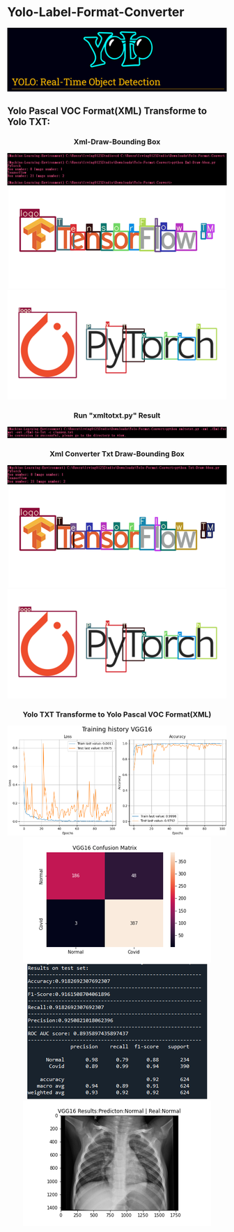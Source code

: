 # Yolo-Label-Format-Converter
 
<div align="center">
<img src="https://github.com/Wade0125Studio/Yolo-Label-Format-Converter/blob/main/imgs/yolo-logo.png">
</div>



<h2>Yolo Pascal VOC Format(XML) Transforme to Yolo TXT:</h2>
<h3 align="center">Xml-Draw-Bounding Box</h3>
<div align="center">
<img src="https://github.com/Wade0125Studio/Yolo-Label-Format-Converter/blob/main/imgs/xmldraw.png">
</div>
<div align="center">
<img src="https://github.com/Wade0125Studio/Yolo-Label-Format-Converter/blob/main/Xml-plot-bbox/Tensorflow.png">
</div>
<div align="center">
<img src="https://github.com/Wade0125Studio/Yolo-Label-Format-Converter/blob/main/Xml-plot-bbox/PyTorch.png">
</div>
<h3 align="center">Run "xmltotxt.py" Result</h3>
<div align="center">
<img src="https://github.com/Wade0125Studio/Yolo-Label-Format-Converter/blob/main/imgs/xmltotxt.png">
</div>
<h3 align="center">Xml Converter Txt Draw-Bounding Box</h3>
<div align="center">
<img src="https://github.com/Wade0125Studio/Yolo-Label-Format-Converter/blob/main/imgs/txtdraw.png">
</div>
<div align="center">
<img src="https://github.com/Wade0125Studio/Yolo-Label-Format-Converter/blob/main/Txt-plot-bbox/Tensorflow.png">
</div>
<div align="center">
<img src="https://github.com/Wade0125Studio/Yolo-Label-Format-Converter/blob/main/Txt-plot-bbox/PyTorch.png">
</div>

<h3 align="center">Yolo TXT Transforme to Yolo Pascal VOC Format(XML)</h3>
<div align="center">
<img src="https://github.com/Wade0125Studio/CoronaHack-Chest-X-Ray-Classify/blob/main/img/Training_history%20VGG16.png">
</div>
<div align="center">
<img src="https://github.com/Wade0125Studio/CoronaHack-Chest-X-Ray-Classify/blob/main/img/Confusion%20Matrix%20VGG16.png">
</div>
<div align="center">
<img src="https://github.com/Wade0125Studio/CoronaHack-Chest-X-Ray-Classify/blob/main/img/VGG16-Results.png">
</div>
<div align="center">
<img src="https://github.com/Wade0125Studio/CoronaHack-Chest-X-Ray-Classify/blob/main/img/VGG16%20results%20EX.png">
</div>
